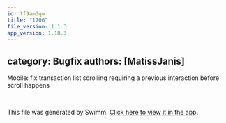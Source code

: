 ```yaml
---
id: tf9am3qw
title: "1706"
file_version: 1.1.3
app_version: 1.18.3
---
```


## category: Bugfix authors: \[MatissJanis\]

Mobile: fix transaction list scrolling requiring a previous interaction before scroll happens

<br/>

This file was generated by Swimm. [Click here to view it in the app](https://app.swimm.io/repos/Z2l0aHViJTNBJTNBYWN0dWFsJTNBJTNBc2FuanBhcmVlaw==/docs/tf9am3qw).
